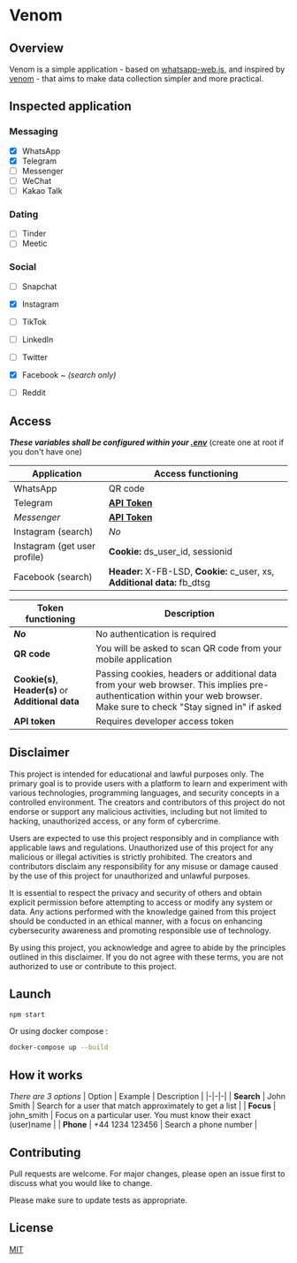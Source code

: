 # Venom

## Overview

Venom is a simple application - based on [whatsapp-web.js](https://github.com/pedroslopez/whatsapp-web.js/), and inspired by [venom](https://github.com/orkestral/venom) - that aims to make data collection simpler and more practical.


## Inspected application

### Messaging

- [x] WhatsApp
- [x] Telegram
- [ ] Messenger
- [ ] WeChat
- [ ] Kakao Talk

### Dating

- [ ] Tinder
- [ ] Meetic

### Social

- [ ] Snapchat
- [x] Instagram
- [ ] TikTok
- [ ] LinkedIn
- [ ] Twitter
- [x] Facebook ~ *(search only)*
- [ ] Reddit


## Access

***These variables shall be configured within your [.env](.env)*** (create one at root if you don't have one)

| Application | Access functioning |
|-|-|
| WhatsApp | QR code |
| Telegram | [**API Token**](https://my.telegram.org/apps) |
| *Messenger* | [**API Token**](https://developers.facebook.com/apps) |
| Instagram (search) | *No* |
| Instagram (get user profile) | __Cookie:__ ds_user_id, sessionid |
| Facebook (search) | __Header:__ X-FB-LSD, __Cookie:__ c_user, xs, __Additional data:__ fb_dtsg |

| Token functioning | Description |
|-|-|
| ***No*** | No authentication is required |
| **QR code** | You will be asked to scan QR code from your mobile application |
| **Cookie(s)**, **Header(s)** or **Additional data** | Passing cookies, headers or additional data from your web browser. This implies pre-authentication within your web browser. Make sure to check "Stay signed in" if asked |
| **API token** | Requires developer access token |


## Disclaimer

This project is intended for educational and lawful purposes only. The primary goal is to provide users with a platform to learn and experiment with various technologies, programming languages, and security concepts in a controlled environment. The creators and contributors of this project do not endorse or support any malicious activities, including but not limited to hacking, unauthorized access, or any form of cybercrime.

Users are expected to use this project responsibly and in compliance with applicable laws and regulations. Unauthorized use of this project for any malicious or illegal activities is strictly prohibited. The creators and contributors disclaim any responsibility for any misuse or damage caused by the use of this project for unauthorized and unlawful purposes.

It is essential to respect the privacy and security of others and obtain explicit permission before attempting to access or modify any system or data. Any actions performed with the knowledge gained from this project should be conducted in an ethical manner, with a focus on enhancing cybersecurity awareness and promoting responsible use of technology.

By using this project, you acknowledge and agree to abide by the principles outlined in this disclaimer. If you do not agree with these terms, you are not authorized to use or contribute to this project.

## Launch

```sh
npm start
```

Or using docker compose :
```sh
docker-compose up --build
```

## How it works

*There are 3 options*
| Option | Example | Description |
|-|-|-|
| **Search** | John Smith | Search for a user that match approximately to get a list |
| **Focus** | john_smith | Focus on a particular user. You must know their exact (user)name |
| **Phone** | +44 1234 123456 | Search a phone number |

## Contributing

Pull requests are welcome. For major changes, please open an issue first
to discuss what you would like to change.

Please make sure to update tests as appropriate.

## License

[MIT](LICENSE)